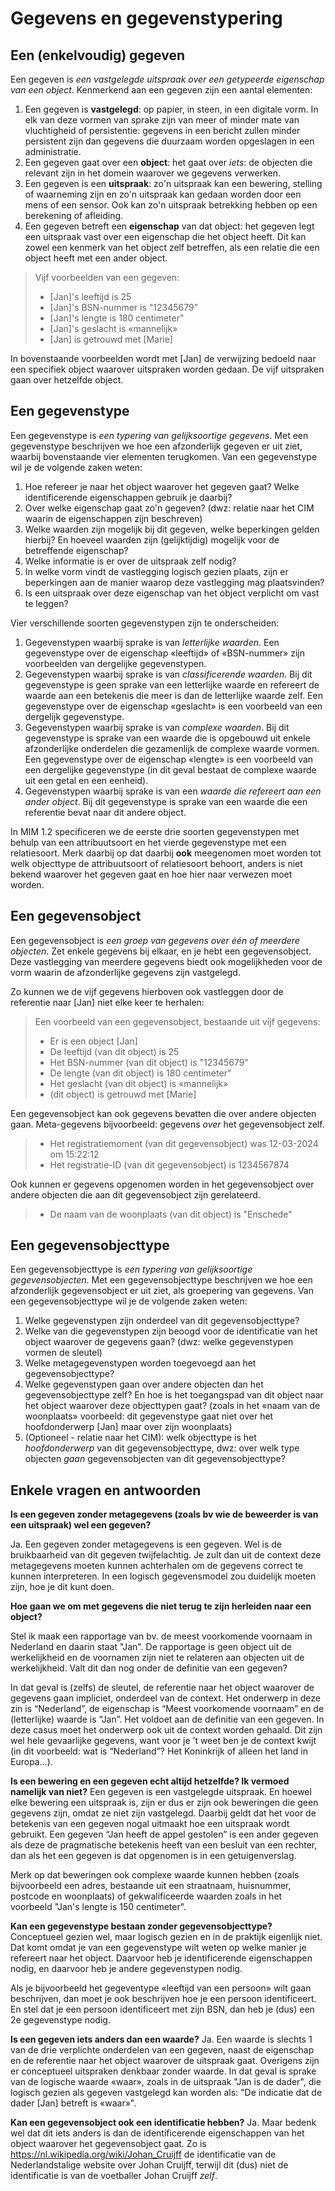 # Gegevens en gegevenstypering

## Een (enkelvoudig) gegeven

Een gegeven is *een vastgelegde uitspraak over een getypeerde eigenschap van een object*. Kenmerkend aan een gegeven zijn een aantal elementen:

1. Een gegeven is **vastgelegd**: op papier, in steen, in een digitale vorm. In elk van deze vormen van sprake zijn van meer of minder mate van vluchtigheid of persistentie: gegevens in een bericht zullen minder persistent zijn dan gegevens die duurzaam worden opgeslagen in een administratie.
2. Een gegeven gaat over een **object**: het gaat over *iets*: de objecten die relevant zijn in het domein waarover we gegevens verwerken.
3. Een gegeven is een **uitspraak**: zo'n uitspraak kan een bewering, stelling of waarneming zijn en zo'n uitspraak kan gedaan worden door een mens of een sensor. Ook kan zo'n uitspraak betrekking hebben op een berekening of afleiding.
4. Een gegeven betreft een **eigenschap** van dat object: het gegeven legt een uitspraak vast over een eigenschap die het object heeft. Dit kan zowel een kenmerk van het object zelf betreffen, als een relatie die een object heeft met een ander object.

> Vijf voorbeelden van een gegeven:
> - [Jan]'s leeftijd is 25
> - [Jan]'s BSN-nummer is "12345679"
> - [Jan]'s lengte is 180 centimeter"
> - [Jan]'s geslacht is «mannelijk»
> - [Jan] is getrouwd met [Marie]

In bovenstaande voorbeelden wordt met [Jan] de verwijzing bedoeld naar een specifiek object waarover uitspraken worden gedaan. De vijf uitspraken gaan over hetzelfde object.

## Een gegevenstype

Een gegevenstype is *een typering van gelijksoortige gegevens*. Met een gegevenstype beschrijven we hoe een afzonderlijk gegeven er uit ziet, waarbij bovenstaande vier elementen terugkomen. Van een gegevenstype wil je de volgende zaken weten: 

1. Hoe refereer je naar het object waarover het gegeven gaat? Welke identificerende eigenschappen gebruik je daarbij? 
2. Over welke eigenschap gaat zo'n gegeven? (dwz: relatie naar het CIM waarin de eigenschappen zijn beschreven)
3. Welke waarden zijn mogelijk bij dit gegeven, welke beperkingen gelden hierbij? En hoeveel waarden zijn (gelijktijdig) mogelijk voor de betreffende eigenschap? 
4. Welke informatie is er over de uitspraak zelf nodig? 
5. In welke vorm vindt de vastlegging logisch gezien plaats, zijn er beperkingen aan de manier waarop deze vastlegging mag plaatsvinden? 
6. Is een uitspraak over deze eigenschap van het object verplicht om vast te leggen?

Vier verschillende soorten gegevenstypen zijn te onderscheiden: 

1. Gegevenstypen waarbij sprake is van *letterlijke waarden*. Een gegevenstype over de eigenschap «leeftijd» of «BSN-nummer» zijn voorbeelden van dergelijke gegevenstypen.
2. Gegevenstypen waarbij sprake is van *classificerende waarden*. Bij dit gegevenstype is geen sprake van een letterlijke waarde en refereert de waarde aan een betekenis die meer is dan de letterlijke waarde zelf. Een gegevenstype over de eigenschap «geslacht» is een voorbeeld van een dergelijk gegevenstype.
3. Gegevenstypen waarbij sprake is van *complexe waarden*. Bij dit gegevenstype is sprake van een waarde die is opgebouwd uit enkele afzonderlijke onderdelen die gezamenlijk de complexe waarde vormen. Een gegevenstype over de eigenschap «lengte» is een voorbeeld van een dergelijke gegevenstype (in dit geval bestaat de complexe waarde uit een getal en een eenheid). 
4. Gegevenstypen waarbij sprake is van een *waarde die refereert aan een ander object*. Bij dit gegevenstype is sprake van een waarde die een referentie bevat naar dit andere object.

In MIM 1.2 specificeren we de eerste drie soorten gegevenstypen met behulp van een attribuutsoort en het vierde gegevenstype met een relatiesoort. Merk daarbij op dat daarbij **ook** meegenomen moet worden tot welk objecttype de attribuutsoort of relatiesoort behoort, anders is niet bekend waarover het gegeven gaat en hoe hier naar verwezen moet worden.

## Een gegevensobject

Een gegevensobject is *een groep van gegevens over één of meerdere objecten*. Zet enkele gegevens bij elkaar, en je hebt een gegevensobject. Deze vastlegging van meerdere gegevens biedt ook mogelijkheden voor de vorm waarin de afzonderlijke gegevens zijn vastgelegd. 

Zo kunnen we de vijf gegevens hierboven ook vastleggen door de referentie naar [Jan] niet elke keer te herhalen:

> Een voorbeeld van een gegevensobject, bestaande uit vijf gegevens:
> - Er is een object [Jan]
> - De leeftijd (van dit object) is 25
> - Het BSN-nummer (van dit object) is "12345679"
> - De lengte (van dit object) is 180 centimeter"
> - Het geslacht (van dit object) is «mannelijk»
> - (dit object) is getrouwd met [Marie]

Een gegevensobject kan ook gegevens bevatten die over andere objecten gaan. Meta-gegevens bijvoorbeeld: gegevens *over* het gegevensobject zelf. 

> - Het registratiemoment (van dit gegevensobject) was 12-03-2024 om 15:22:12
> - Het registratie-ID (van dit gegevensobject) is 1234567874

Ook kunnen er gegevens opgenomen worden in het gegevensobject over andere objecten die aan dit gegevensobject zijn gerelateerd.

> - De naam van de woonplaats (van dit object) is "Enschede"

## Een gegevensobjecttype

Een gegevensobjecttype is *een typering van gelijksoortige gegevensobjecten*. Met een gegevensobjecttype beschrijven we hoe een afzonderlijk gegevensobject er uit ziet, als groepering van gegevens. Van een gegevensobjecttype wil je de volgende zaken weten: 

1. Welke gegevenstypen zijn onderdeel van dit gegevensobjecttype?
2. Welke van die gegevenstypen zijn beoogd voor de identificatie van het object waarover de gegevens gaan? (dwz: welke gegevenstypen vormen de sleutel)
3. Welke metagegevenstypen worden toegevoegd aan het gegevensobjecttype?
4. Welke gegevenstypen gaan over andere objecten dan het gegevensobjecttype zelf? En hoe is het toegangspad van dit object naar het object waarover deze objecttypen gaat? (zoals in het «naam van de woonplaats» voorbeeld: dit gegevenstype gaat niet over het hoofdonderwerp [Jan] maar over zijn woonplaats) 
5. (Optioneel - relatie naar het CIM): welk objecttype is het *hoofdonderwerp* van dit gegevensobjecttype, dwz: over welk type objecten *gaan* gegevensobjecten van dit gegevensobjecttype? 

## Enkele vragen en antwoorden

**Is een gegeven zonder metagegevens (zoals bv wie de beweerder is van een uitspraak) wel een gegeven?**

Ja. Een gegeven zonder metagegevens is een gegeven. Wel is de bruikbaarheid van dit gegeven twijfelachtig. Je zult dan uit de context deze metagegevens moeten kunnen achterhalen om de gegevens correct te kunnen interpreteren. In een logisch gegevensmodel zou duidelijk moeten zijn, hoe je dit kunt doen.

**Hoe gaan we om met gegevens die niet terug te zijn herleiden naar een object?**

Stel ik maak een rapportage van bv. de meest voorkomende voornaam in Nederland en daarin staat "Jan". De rapportage is geen object uit de werkelijkheid en de voornamen zijn niet te relateren aan objecten uit de werkelijkheid. Valt dit dan nog onder de definitie van een gegeven?

In dat geval is (zelfs) de sleutel, de referentie naar het object waarover de gegevens gaan impliciet, onderdeel van de context. Het onderwerp in deze zin is “Nederland”, de eigenschap is “Meest voorkomende voornaam” en de (letterlijke) waarde is “Jan”. Het voldoet aan de definitie van een gegeven. In deze casus moet het onderwerp ook uit de context worden gehaald. Dit zijn wel hele gevaarlijke gegevens, want voor je ’t weet ben je de context kwijt (in dit voorbeeld: wat is “Nederland”? Het Koninkrijk of alleen het land in Europa…).

**Is een bewering en een gegeven echt altijd hetzelfde? Ik vermoed namelijk van niet?**
Een gegeven is een vastgelegde uitspraak. En hoewel elke bewering een uitspraak is, zijn er dus er zijn ook beweringen die geen gegevens zijn, omdat ze niet zijn vastgelegd. Daarbij geldt dat het voor de betekenis van een gegeven nogal uitmaakt hoe een uitspraak wordt gebruikt. Een gegeven “Jan heeft de appel gestolen” is een ander gegeven als deze de pragmatische betekenis heeft van een besluit van een rechter, dan als het een gegeven is dat opgenomen is in een getuigenverslag.

Merk op dat beweringen ook complexe waarde kunnen hebben (zoals bijvoorbeeld een adres, bestaande uit een straatnaam, huisnummer, postcode en woonplaats) of gekwalificeerde waarden zoals in het voorbeeld "Jan's lengte is 150 centimeter".

**Kan een gegevenstype bestaan zonder gegevensobjecttype?**
Conceptueel gezien wel, maar logisch gezien en in de praktijk eigenlijk niet. Dat komt omdat je van een gegevenstype wilt weten op welke manier je refereert naar het object. Daarvoor heb je identificerende eigenschappen nodig, en daarvoor heb je andere gegevenstypen nodig.

Als je bijvoorbeeld het gegeventype «leeftijd van een persoon» wilt gaan beschrijven, dan moet je ook beschrijven hoe je een persoon identificeert. En stel dat je een persoon identificeert met zijn BSN, dan heb je (dus) een 2e gegevenstype nodig.

**Is een gegeven iets anders dan een waarde?**
Ja. Een waarde is slechts 1 van de drie verplichte onderdelen van een gegeven, naast de eigenschap en de referentie naar het object waarover de uitspraak gaat. Overigens zijn er conceptueel uitspraken denkbaar zonder waarde. In dat geval is sprake van de logische waarde «waar», zoals in de uitspraak "Jan is de dader", die logisch gezien als gegeven vastgelegd kan worden als: "De indicatie dat de dader [Jan] betreft is «waar»".

**Kan een gegevensobject ook een identificatie hebben?**
Ja. Maar bedenk wel dat dit iets anders is dan de identificerende eigenschappen van het object waarover het gegevensobject gaat. Zo is <https://nl.wikipedia.org/wiki/Johan_Cruijff> de identificatie van de Nederlandstalige website over Johan Cruijff, terwijl dit (dus) niet de identificatie is van de voetballer Johan Cruijff *zelf*.

